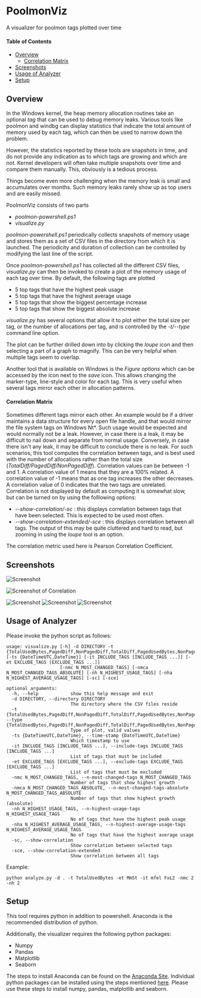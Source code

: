 # PoolmonViz
A visualizer for poolmon tags plotted over time

#### Table of Contents
- [Overview](#overview)
   - [Correlation Matrix](#correlation-matrix)
- [Screenshots](#screenshots)
- [Usage of Analyzer](#usage-of-analyzer)
- [Setup](#setup)


## Overview
In the Windows kernel, the heap memory allocation routines take an optional *tag* that can be used to debug memory leaks. Various tools like poolmon and windbg can display statistics that indicate the total amount of memory used by each tag, which can then be used to narrow down the problem.

However, the statistics reported by these tools are snapshots in time, and do not provide any indication as to which tags are growing and which are not. Kernel developers will often take multiple snapshots over time and compare them manually. This, obviously is a tedious process.

Things become even more challenging when the memory leak is small and accumulates over months. Such memory leaks rarely show up as top users and are easily missed.

PoolmonViz consists of two parts
* *poolmon-powershell.ps1*
* *visualize.py*

*poolmon-powershell.ps1* periodically collects snapshots of memory usage and stores them as a set of CSV files in the directory from which it is launched. The periodicity and duration of collection can be controlled by modifying the last line of the script.

Once *poolmon-powershell.ps1* has collected all the different CSV files, *visualize.py* can then be invoked to create a plot of the memory usage of each tag over time. By default, the following tags are plotted
* 5 top tags that have the highest peak usage
* 5 top tags that have the highest average usage
* 5 top tags that show the biggest percentage increase
* 5 top tags that show the biggest absolute increase

*visualize.py* has several options that allow it to plot either the total size per tag, or the number of allocations per tag, and is controlled by the *-t/--type* command line option.

The plot can be further drilled down into by clicking the *loupe* icon and then selecting a part of a graph to magnify. This can be very helpful when multiple tags seem to overlap.

Another tool that is available on Windows is the *Figure options* which can be accessed by the icon next to the *save* icon. This allows changing the marker-type, line-style and color for each tag. This is very useful when several tags mirror each other in allocation patterns.

#### Correlation Matrix
Sometimes different tags mirror each other. An example would be if a driver maintains a data structure for every open file handle, and that would mirror the file system tags on Windows Nt*. Such usage would be expected and would normally not be a leak. However, in case there is a leak, it may be difficult to nail down and separate from normal usage. Conversely, in case there isn't any leak, it may be difficult to conclude there is no leak. For such scenarios, this tool computes the correlation between tags, and is best used with the number of allocations rather than the total size (*TotalDiff/PagedDiff/NonPagedDiff*). Correlation values can be between -1 and 1. A correlation value of 1 means that they are a 100% related. A correlation value of -1 means that as one tag increases the other decreases. A correlation value of 0 indicates that the two tags are unrelated. Correlation is not displayed by default as computing it is somewhat slow, but can be turned on by using the folllowing options:
* *--show-correlation/-sc* : this displays correlation between tags that have been selected. This is expected to be used most often.
* *--show-correlation-extended/-sce* : this displays correlation between all tags. The output of this may be quite cluttered and hard to read, but zooming in using the *loupe* tool is an option.

The correlation metric used here is Pearson Correlation Coefficient.

## Screenshots
![Screenshot](images/Screenshot_1.PNG)

![Screenshot of Correlation](images/pearson_correlation.PNG)

![Screenshot](images/figure-options-1.png) ![Screenshot](images/figure-options-2.png) ![Screenshot](images/layout.png)

## Usage of Analyzer
Please invoke the python script as follows:

```
usage: visualize.py [-h] -d DIRECTORY -t {TotalUsedBytes,PagedDiff,NonPagedDiff,TotalDiff,PagedUsedBytes,NonPagedUsedBytes} [-ts {DateTimeUTC,DateTime}] [-it INCLUDE_TAGS [INCLUDE_TAGS ...]] [-et EXCLUDE_TAGS [EXCLUDE_TAGS ...]]
                    [-nmc N_MOST_CHANGED_TAGS] [-nmca N_MOST_CHANGED_TAGS_ABSOLUTE] [-nh N_HIGHEST_USAGE_TAGS] [-nha N_HIGHEST_AVERAGE_USAGE_TAGS] [-sc] [-sce]

optional arguments:
  -h, --help            show this help message and exit
  -d DIRECTORY, --directory DIRECTORY
                        The directory where the CSV files reside
  -t {TotalUsedBytes,PagedDiff,NonPagedDiff,TotalDiff,PagedUsedBytes,NonPagedUsedBytes}, --type {TotalUsedBytes,PagedDiff,NonPagedDiff,TotalDiff,PagedUsedBytes,NonPagedUsedBytes}
                        Type of plot, valid values
  -ts {DateTimeUTC,DateTime}, --time-stamp {DateTimeUTC,DateTime}
                        Which timestamp to use
  -it INCLUDE_TAGS [INCLUDE_TAGS ...], --include-tags INCLUDE_TAGS [INCLUDE_TAGS ...]
                        List of tags that must be included
  -et EXCLUDE_TAGS [EXCLUDE_TAGS ...], --exclude-tags EXCLUDE_TAGS [EXCLUDE_TAGS ...]
                        List of tags that must be excluded
  -nmc N_MOST_CHANGED_TAGS, --n-most-changed-tags N_MOST_CHANGED_TAGS
                        Number of tags that show highest growth
  -nmca N_MOST_CHANGED_TAGS_ABSOLUTE, --n-most-changed-tags-absolute N_MOST_CHANGED_TAGS_ABSOLUTE
                        Number of tags that show highest growth (absolute)
  -nh N_HIGHEST_USAGE_TAGS, --n-highest-usage-tags N_HIGHEST_USAGE_TAGS
                        No of tags that have the highest peak usage
  -nha N_HIGHEST_AVERAGE_USAGE_TAGS, --n-highest-average-usage-tags N_HIGHEST_AVERAGE_USAGE_TAGS
                        No of tags that have the highest average usage
  -sc, --show-correlation
                        Show correlation between selected tags
  -sce, --show-correlation-extended
                        Show correlation between all tags

```

Example:
```
python analyze.py -d . -t TotalUsedBytes -et MmSt -it mfel FxL2 -nmc 2 -nh 2
```

## Setup

This tool requires python in addition to powershell. Anaconda is the recommended distribution of python.

Additionally, the visualizer requires the following python packages:
* Numpy
* Pandas
* Matplotlib
* Seaborn

The steps to install Anaconda can be found on the [Anaconda Site](https://docs.anaconda.com/anaconda/install/).
Individual python packages can be installed using the steps mentioned [here](https://docs.anaconda.com/anaconda/navigator/tutorials/pandas/). Please use these steps to install numpy, pandas, matplotlib and seaborn.



